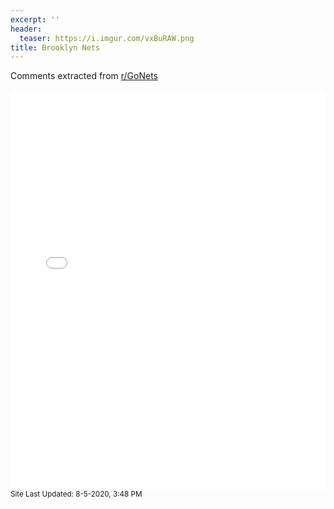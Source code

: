 ```yaml
---
excerpt: ''
header:
  teaser: https://i.imgur.com/vxBuRAW.png
title: Brooklyn Nets
---
```


Comments extracted from [r/GoNets](https://reddit.com/r/GoNets)
<iframe id="igraph" scrolling="no" style="border:none;" seamless="seamless" src="/plots/NBA/BRK.html" height="640" width="100%"></iframe>
<small>Site Last Updated: 8-5-2020, 3:48 PM</small>